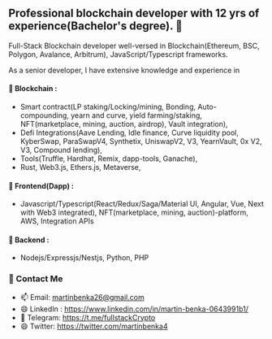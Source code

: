 ## Professional blockchain developer with 12 yrs of experience(Bachelor's degree). 🏅
Full-Stack Blockchain developer well-versed in Blockchain(Ethereum, BSC, Polygon, Avalance, Arbitrum), JavaScript/Typescript frameworks.

As a senior developer, I have extensive knowledge and experience in
#### 🌱 Blockchain : 
- Smart contract(LP staking/Locking/mining, Bonding, Auto-compounding, yearn and curve, yield farming/staking, NFT(marketplace, mining, auction, airdrop), Vault integration), 
- Defi Integrations(Aave Lending, Idle finance, Curve liquidity pool, KyberSwap, ParaSwapV4, Synthetix, UniswapV2, V3, YearnVault, 0x V2, V3, Compound lending), 
- Tools(Truffle, Hardhat, Remix, dapp-tools, Ganache),
- Rust, Web3.js, Ethers.js, Metaverse, 
#### 🌱 Frontend(Dapp) : 
- Javascript/Typescript(React/Redux/Saga/Material UI, Angular, Vue, Next with Web3 integrated), NFT(marketplace, mining, auction)-platform, AWS, Integration APIs
#### 🌱 Backend : 
- Nodejs/Expressjs/Nestjs, Python, PHP

### 💬 Contact Me
- 📫 Email: martinbenka26@gmail.com
- 😄 LinkedIn : https://www.linkedin.com/in/martin-benka-0643991b1/
- 💬 Telegram: https://t.me/fullstackCrypto
- 😄 Twitter: https://twitter.com/martinbenka4

